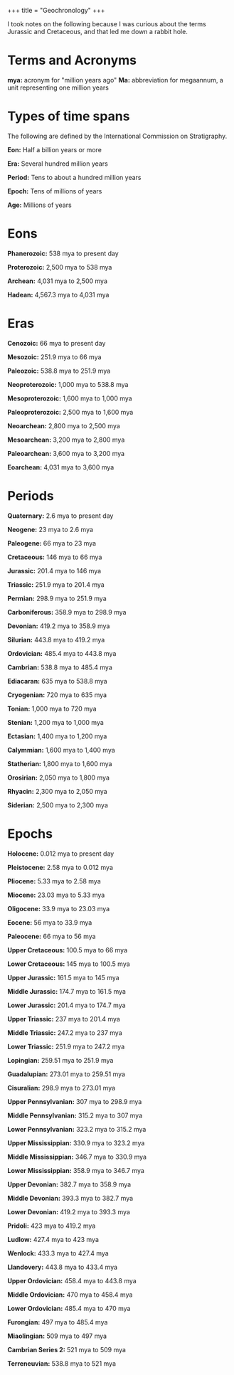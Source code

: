 +++
title = "Geochronology"
+++

I took notes on the following because I was curious about the terms Jurassic and Cretaceous, and that led me down a rabbit hole.

# Terms and Acronyms

**mya:** acronym for "million years ago"
**Ma:** abbreviation for megaannum, a unit representing one million years

# Types of time spans

The following are defined by the International Commission on Stratigraphy.

**Eon:** Half a billion years or more

**Era:** Several hundred million years

**Period:** Tens to about a hundred million years

**Epoch:** Tens of millions of years

**Age:** Millions of years

# Eons

**Phanerozoic:** 538 mya to present day

**Proterozoic:** 2,500 mya to 538 mya

**Archean:** 4,031 mya to 2,500 mya

**Hadean:** 4,567.3 mya to 4,031 mya

# Eras

**Cenozoic:** 66 mya to present day

**Mesozoic:** 251.9 mya to 66 mya

**Paleozoic:** 538.8 mya to 251.9 mya

**Neoproterozoic:** 1,000 mya to 538.8 mya

**Mesoproterozoic:** 1,600 mya to 1,000 mya

**Paleoproterozoic:** 2,500 mya to 1,600 mya

**Neoarchean:** 2,800 mya to 2,500 mya

**Mesoarchean:** 3,200 mya to 2,800 mya

**Paleoarchean:** 3,600 mya to 3,200 mya

**Eoarchean:** 4,031 mya to 3,600 mya

# Periods

**Quaternary:** 2.6 mya to present day

**Neogene:** 23 mya to 2.6 mya

**Paleogene:** 66 mya to 23 mya

**Cretaceous:** 146 mya to 66 mya

**Jurassic:** 201.4 mya to 146 mya

**Triassic:** 251.9 mya to 201.4 mya

**Permian:** 298.9 mya to 251.9 mya

**Carboniferous:** 358.9 mya to 298.9 mya

**Devonian:** 419.2 mya to 358.9 mya

**Silurian:** 443.8 mya to 419.2 mya

**Ordovician:** 485.4 mya to 443.8 mya

**Cambrian:** 538.8 mya to 485.4 mya

**Ediacaran:** 635 mya to 538.8 mya

**Cryogenian:** 720 mya to 635 mya

**Tonian:** 1,000 mya to 720 mya

**Stenian:** 1,200 mya to 1,000 mya

**Ectasian:** 1,400 mya to 1,200 mya

**Calymmian:** 1,600 mya to 1,400 mya

**Statherian:** 1,800 mya to 1,600 mya

**Orosirian:** 2,050 mya to 1,800 mya

**Rhyacin:** 2,300 mya to 2,050 mya

**Siderian:** 2,500 mya to 2,300 mya

# Epochs

**Holocene:** 0.012 mya to present day

**Pleistocene:** 2.58 mya to 0.012 mya

**Pliocene:** 5.33 mya to 2.58 mya

**Miocene:** 23.03 mya to 5.33 mya

**Oligocene:** 33.9 mya to 23.03 mya

**Eocene:** 56 mya to 33.9 mya

**Paleocene:** 66 mya to 56 mya

**Upper Cretaceous:** 100.5 mya to 66 mya

**Lower Cretaceous:** 145 mya to 100.5 mya

**Upper Jurassic:** 161.5 mya to 145 mya

**Middle Jurassic:** 174.7 mya to 161.5 mya

**Lower Jurassic:** 201.4 mya to 174.7 mya

**Upper Triassic:** 237 mya to 201.4 mya

**Middle Triassic:** 247.2 mya to 237 mya

**Lower Triassic:** 251.9 mya to 247.2 mya

**Lopingian:** 259.51 mya to 251.9 mya

**Guadalupian:** 273.01 mya to 259.51 mya

**Cisuralian:** 298.9 mya to 273.01 mya

**Upper Pennsylvanian:** 307 mya to 298.9 mya

**Middle Pennsylvanian:** 315.2 mya to 307 mya

**Lower Pennsylvanian:** 323.2 mya to 315.2 mya

**Upper Mississippian:** 330.9 mya to 323.2 mya

**Middle Mississippian:** 346.7 mya to 330.9 mya

**Lower Mississippian:** 358.9 mya to 346.7 mya

**Upper Devonian:** 382.7 mya to 358.9 mya

**Middle Devonian:** 393.3 mya to 382.7 mya

**Lower Devonian:** 419.2 mya to 393.3 mya

**Pridoli:** 423 mya to 419.2 mya

**Ludlow:** 427.4 mya to 423 mya

**Wenlock:** 433.3 mya to 427.4 mya

**Llandovery:** 443.8 mya to 433.4 mya

**Upper Ordovician:** 458.4 mya to 443.8 mya

**Middle Ordovician:** 470 mya to 458.4 mya

**Lower Ordovician:** 485.4 mya to 470 mya

**Furongian:** 497 mya to 485.4 mya

**Miaolingian:** 509 mya to 497 mya

**Cambrian Series 2:** 521 mya to 509 mya

**Terreneuvian:** 538.8 mya to 521 mya
